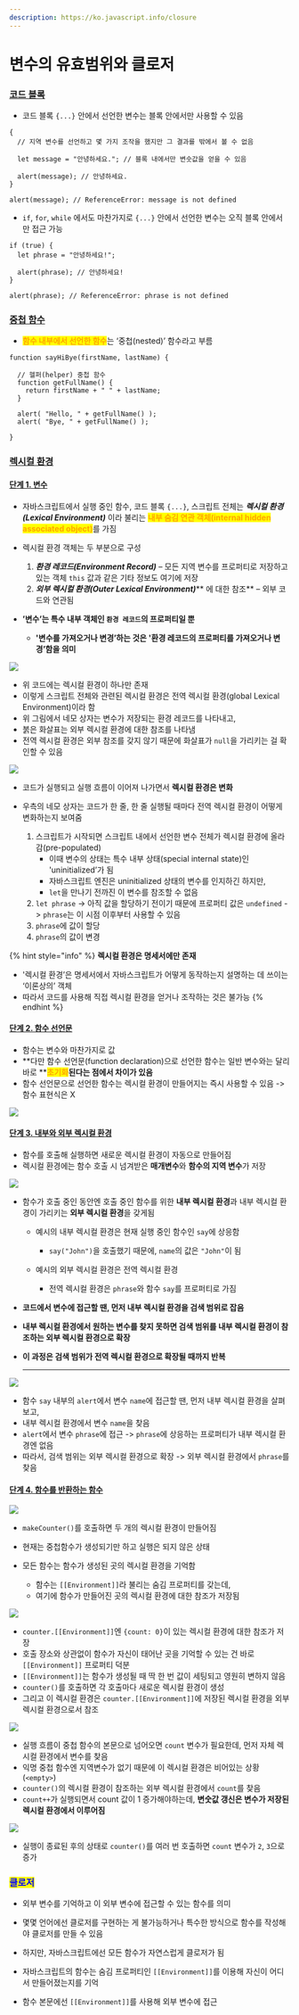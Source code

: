 ```yaml
---
description: https://ko.javascript.info/closure
---
```


# 변수의 유효범위와 클로저

### [코드 블록](https://ko.javascript.info/closure#ref-513)

* 코드 블록 `{...}` 안에서 선언한 변수는 블록 안에서만 사용할 수 있음  &#x20;

```
{
  // 지역 변수를 선언하고 몇 가지 조작을 했지만 그 결과를 밖에서 볼 수 없음

  let message = "안녕하세요."; // 블록 내에서만 변숫값을 얻을 수 있음  

  alert(message); // 안녕하세요.
}

alert(message); // ReferenceError: message is not defined
```



* `if`, `for`, `while` 에서도 마찬가지로 `{...}` 안에서 선언한 변수는 오직 블록 안에서만 접근 가능

```
if (true) {
  let phrase = "안녕하세요!";

  alert(phrase); // 안녕하세요!
}

alert(phrase); // ReferenceError: phrase is not defined
```



### [중첩 함수](https://ko.javascript.info/closure#ref-514)

* <mark style="color:orange;">**함수 내부에서 선언한 함수**</mark>는 ‘중첩(nested)’ 함수라고 부름

```
function sayHiBye(firstName, lastName) {

  // 헬퍼(helper) 중첩 함수
  function getFullName() {
    return firstName + " " + lastName;
  }

  alert( "Hello, " + getFullName() );
  alert( "Bye, " + getFullName() );

}
```



### [렉시컬 환경](https://ko.javascript.info/closure#ref-515)

#### [단계 1. 변수](https://ko.javascript.info/closure#ref-516)

*   자바스크립트에서 실행 중인 함수, 코드 블록 `{...}`, 스크립트 전체는 _**렉시컬 환경(Lexical Environment)**_ 이라 불리는 <mark style="color:orange;">**내부 숨김 연관 객체(internal hidden associated object)**</mark>를 가짐


*   렉시컬 환경 객체는 두 부분으로 구성

    1. _**환경 레코드(Environment Record)**_ – 모든 지역 변수를 프로퍼티로 저장하고 있는 객체                          `this` 값과 같은 기타 정보도 여기에 저장
    2. _**외부 렉시컬 환경(Outer Lexical Environment)**_** 에 대한 참조** – 외부 코드와 연관됨


* **’변수’는 특수 내부 객체인 `환경 레코드`의 프로퍼티일 뿐**
  * **'변수를 가져오거나 변경’하는 것은 '환경 레코드의 프로퍼티를 가져오거나 변경’함을 의미**



![](<../../.gitbook/assets/image (9) (1) (1) (1).png>)

* 위 코드에는 렉시컬 환경이 하나만 존재
* 이렇게 스크립트 전체와 관련된 렉시컬 환경은 전역 렉시컬 환경(global Lexical Environment)이라 함
* 위 그림에서 네모 상자는 변수가 저장되는 환경 레코드를 나타내고,
* 붉은 화살표는 외부 렉시컬 환경에 대한 참조를 나타냄
* 전역 렉시컬 환경은 외부 참조를 갖지 않기 때문에 화살표가 `null`을 가리키는 걸 확인할 수 있음 &#x20;



![](<../../.gitbook/assets/image (1) (1) (1) (1).png>)

* 코드가 실행되고 실행 흐름이 이어져 나가면서 **렉시컬 환경은 변화**
*   우측의 네모 상자는 코드가 한 줄, 한 줄 실행될 때마다 전역 렉시컬 환경이 어떻게 변화하는지 보여줌

    1. 스크립트가 시작되면 스크립트 내에서 선언한 변수 전체가 렉시컬 환경에 올라감(pre-populated)
       * 이때 변수의 상태는 특수 내부 상태(special internal state)인 'uninitialized’가 됨
       * 자바스크립트 엔진은 uninitialized 상태의 변수를 인지하긴 하지만,&#x20;
       * `let`을 만나기 전까진 이 변수를 참조할 수 없음
    2. `let phrase` -> 아직 값을 할당하기 전이기 때문에 프로퍼티 값은 `undefined` -> `phrase`는 이 시점 이후부터 사용할 수 있음
    3. `phrase`에 값이 할당
    4. `phrase`의 값이 변경



{% hint style="info" %}
**렉시컬 환경은 명세서에만 존재**

* '렉시컬 환경’은 명세서에서 자바스크립트가 어떻게 동작하는지 설명하는 데 쓰이는 ‘이론상의’ 객체
* 따라서 코드를 사용해 직접 렉시컬 환경을 얻거나 조작하는 것은 불가능
{% endhint %}



#### [단계 2. 함수 선언문](https://ko.javascript.info/closure#ref-517)

* 함수는 변수와 마찬가지로 값
* **다만 함수 선언문(function declaration)으로 선언한 함수는 일반 변수와는 달리 바로 **<mark style="color:orange;">**초기화**</mark>**된다는 점에서 차이가 있음**
* 함수 선언문으로 선언한 함수는 렉시컬 환경이 만들어지는 즉시 사용할 수 있음 -> 함수 표현식은 X &#x20;

![](<../../.gitbook/assets/image (7) (1) (1) (1).png>)

#### [단계 3. 내부와 외부 렉시컬 환경](https://ko.javascript.info/closure#ref-518)

* 함수를 호출해 실행하면 새로운 렉시컬 환경이 자동으로 만들어짐
* 렉시컬 환경에는 함수 호출 시 넘겨받은 **매개변수**와 **함수의 지역 변수**가 저장

![](<../../.gitbook/assets/image (10) (1) (1) (1) (1).png>)

* 함수가 호출 중인 동안엔 호출 중인 함수를 위한 **내부 렉시컬 환경**과 내부 렉시컬 환경이 가리키는 **외부 렉시컬 환경**을 갖게됨
  * 예시의 내부 렉시컬 환경은 현재 실행 중인 함수인 `say`에 상응함&#x20;
    * `say("John")`을 호출했기 때문에, `name`의 값은 `"John"`이 됨
  *   예시의 외부 렉시컬 환경은 전역 렉시컬 환경

      * 전역 렉시컬 환경은 `phrase`와 함수 `say`를 프로퍼티로 가짐


* **코드에서 변수에 접근할 땐, 먼저 내부 렉시컬 환경을 검색 범위로 잡음**
* **내부 렉시컬 환경에서 원하는 변수를 찾지 못하면 검색 범위를 내부 렉시컬 환경이 참조하는 외부 렉시컬 환경으로 확장**
*   **이 과정은 검색 범위가 전역 렉시컬 환경으로 확장될 때까지 반복**

    ****

![](<../../.gitbook/assets/image (12) (1) (1) (1).png>)



* 함수 `say` 내부의 `alert`에서 변수 `name`에 접근할 땐, 먼저 내부 렉시컬 환경을 살펴보고,&#x20;
* 내부 렉시컬 환경에서 변수 `name`을 찾음
* `alert`에서 변수 `phrase`에 접근 -> `phrase`에 상응하는 프로퍼티가 내부 렉시컬 환경엔 없음&#x20;
* 따라서, 검색 범위는 외부 렉시컬 환경으로 확장 -> 외부 렉시컬 환경에서 `phrase`를 찾음



#### [단계 4. 함수를 반환하는 함수](https://ko.javascript.info/closure#ref-519)

![](<../../.gitbook/assets/image (8) (1) (1) (1).png>)

* `makeCounter()`를 호출하면 두 개의 렉시컬 환경이 만들어짐
*   현재는 중첩함수가 생성되기만 하고 실행은 되지 않은 상태


*   모든 함수는 함수가 생성된 곳의 렉시컬 환경을 기억함

    * 함수는 `[[Environment]]`라 불리는 숨김 프로퍼티를 갖는데,&#x20;
    * 여기에 함수가 만들어진 곳의 렉시컬 환경에 대한 참조가 저장됨



![](<../../.gitbook/assets/image (6) (1) (1).png>)

* `counter.[[Environment]]`엔 `{count: 0}`이 있는 렉시컬 환경에 대한 참조가 저장
* 호출 장소와 상관없이 함수가 자신이 태어난 곳을 기억할 수 있는 건 바로 `[[Environment]]` 프로퍼티 덕분
* `[[Environment]]`는 함수가 생성될 때 딱 한 번 값이 세팅되고 영원히 변하지 않음  &#x20;
* `counter()`를 호출하면 각 호출마다 새로운 렉시컬 환경이 생성
* 그리고 이 렉시컬 환경은 `counter.[[Environment]]`에 저장된 렉시컬 환경을 외부 렉시컬 환경으로서 참조



![](<../../.gitbook/assets/image (14) (1) (1) (1).png>)

* 실행 흐름이 중첩 함수의 본문으로 넘어오면 `count` 변수가 필요한데, 먼저 자체 렉시컬 환경에서 변수를 찾음
* 익명 중첩 함수엔 지역변수가 없기 때문에 이 렉시컬 환경은 비어있는 상황(`<empty>`)
* `counter()`의 렉시컬 환경이 참조하는 외부 렉시컬 환경에서 `count`를 찾음
* &#x20;`count++`가 실행되면서 count 값이 1 증가해야하는데, **변숫값 갱신은 변수가 저장된 렉시컬 환경에서 이루어짐** &#x20;



![](<../../.gitbook/assets/image (7) (1) (1).png>)

* 실행이 종료된 후의 상태로  `counter()`를 여러 번 호출하면 `count` 변수가 `2`, `3`으로 증가



### <mark style="color:blue;">클로저</mark>

* 외부 변수를 기억하고 이 외부 변수에 접근할 수 있는 함수를 의미 &#x20;
* 몇몇 언어에선 클로저를 구현하는 게 불가능하거나 특수한 방식으로 함수를 작성해야 클로저를 만들 수 있음&#x20;
*   하지만, 자바스크립트에선 모든 함수가 자연스럽게 클로저가 됨


* 자바스크립트의 함수는 숨김 프로퍼티인 `[[Environment]]`를 이용해 자신이 어디서 만들어졌는지를 기억
* 함수 본문에선 `[[Environment]]`를 사용해 외부 변수에 접근

